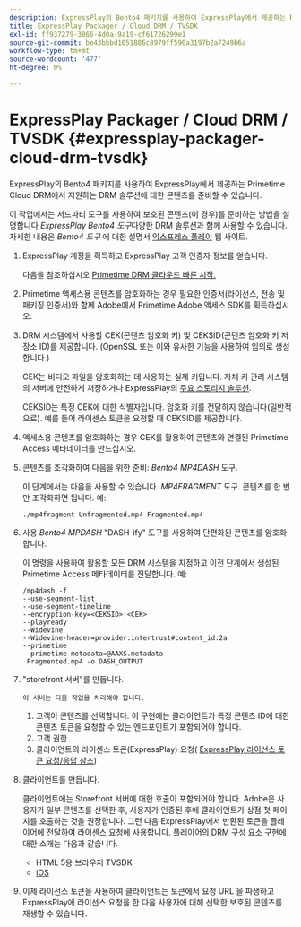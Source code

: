 ```yaml
---
description: ExpressPlay의 Bento4 패키지를 사용하여 ExpressPlay에서 제공하는 Primetime Cloud DRM에서 지원하는 DRM 솔루션에 대한 콘텐츠를 준비할 수 있습니다.
title: ExpressPlay Packager / Cloud DRM / TVSDK
exl-id: ff937279-3866-4d0a-9a19-cf61726299e1
source-git-commit: be43bbbd1051886c8979ff590a3197b2a7249b6a
workflow-type: tm+mt
source-wordcount: '477'
ht-degree: 0%

---
```


# ExpressPlay Packager / Cloud DRM / TVSDK {#expressplay-packager-cloud-drm-tvsdk}

ExpressPlay의 Bento4 패키지를 사용하여 ExpressPlay에서 제공하는 Primetime Cloud DRM에서 지원하는 DRM 솔루션에 대한 콘텐츠를 준비할 수 있습니다.

이 작업에서는 서드파티 도구를 사용하여 보호된 콘텐츠(이 경우)를 준비하는 방법을 설명합니다 *ExpressPlay Bento4 도구*&#x200B;다양한 DRM 솔루션과 함께 사용할 수 있습니다. 자세한 내용은 *Bento4 도구* 에 대한 설명서 [익스프레스 플레이](https://www.expressplay.com/developer/) 웹 사이트.
1. ExpressPlay 계정을 획득하고 ExpressPlay 고객 인증자 정보를 얻습니다.

   다음을 참조하십시오 [Primetime DRM 클라우드 빠른 시작.](../../quick-start/quick-overview.md)
1. Primetime 액세스용 콘텐츠를 암호화하는 경우 필요한 인증서(라이선스, 전송 및 패키징 인증서)와 함께 Adobe에서 Primetime Adobe 액세스 SDK를 획득하십시오.
1. DRM 시스템에서 사용할 CEK(콘텐츠 암호화 키) 및 CEKSID(콘텐츠 암호화 키 저장소 ID)를 제공합니다. (OpenSSL 또는 이와 유사한 기능을 사용하여 임의로 생성합니다.)

   CEK는 비디오 파일을 암호화하는 데 사용하는 실제 키입니다. 자체 키 관리 시스템의 서버에 안전하게 저장하거나 ExpressPlay의 [주요 스토리지 솔루션](https://www.expressplay.com/developer/key-storage/).

   CEKSID는 특정 CEK에 대한 식별자입니다. 암호화 키를 전달하지 않습니다(일반적으로). 예를 들어 라이센스 토큰을 요청할 때 CEKSID를 제공합니다.

1. 액세스용 콘텐츠를 암호화하는 경우 CEK를 활용하여 콘텐츠와 연결된 Primetime Access 메타데이터를 만드십시오.

1. 콘텐츠를 조각화하여 다음을 위한 준비: *Bento4 MP4DASH* 도구.

   이 단계에서는 다음을 사용할 수 있습니다. *MP4FRAGMENT* 도구. 콘텐츠를 한 번만 조각화하면 됩니다. 예:

   ```
   ./mp4fragment Unfragmented.mp4 Fragmented.mp4
   ```

1. 사용 *Bento4 MPDASH* &quot;DASH-ify&quot; 도구를 사용하여 단편화된 콘텐츠를 암호화합니다.

   이 명령을 사용하여 활용할 모든 DRM 시스템을 지정하고 이전 단계에서 생성된 Primetime Access 메타데이터를 전달합니다. 예:

   ```
   /mp4dash -f  
   --use-segment-list  
   --use-segment-timeline  
   --encryption-key=<CEKSID>:<CEK>  
   --playready  
   --Widevine  
   --Widevine-header=provider:intertrust#content_id:2a  
   --primetime  
   --primetime-metadata=@AAXS.metadata 
    Fragmented.mp4 -o DASH_OUTPUT
   ```

1. &quot;storefront 서버&quot;를 만듭니다.

       이 서버는 다음 작업을 처리해야 합니다.
   
   1. 고객이 콘텐츠를 선택합니다. 이 구현에는 클라이언트가 특정 콘텐츠 ID에 대한 콘텐츠 토큰을 요청할 수 있는 엔드포인트가 포함되어야 합니다.
   1. 고객 권한
   1. 클라이언트의 라이센스 토큰(ExpressPlay) 요청( [ExpressPlay 라이선스 토큰 요청/응답 참조](../../license-token-req-resp-ref/license-req-resp-overview.md))

1. 클라이언트를 만듭니다.

   클라이언트에는 Storefront 서버에 대한 호출이 포함되어야 합니다. Adobe은 사용자가 일부 콘텐츠를 선택한 후, 사용자가 인증된 후에 클라이언트가 상점 첫 페이지를 호출하는 것을 권장합니다. 그런 다음 ExpressPlay에서 반환된 토큰을 플레이어에 전달하여 라이센스 요청에 사용합니다. 플레이어의 DRM 구성 요소 구현에 대한 소개는 다음과 같습니다.

   * HTML 5용 브라우저 TVSDK
   * [iOS](../../../../programming/tvsdk-3x-ios-prog/ios-3x-drm-content-security/ios-3x-apple-fairplay-tvsdk.md)

1. 이제 라이선스 토큰을 사용하여 클라이언트는 토큰에서 요청 URL 을 파생하고 ExpressPlay에 라이선스 요청을 한 다음 사용자에 대해 선택한 보호된 콘텐츠를 재생할 수 있습니다.
